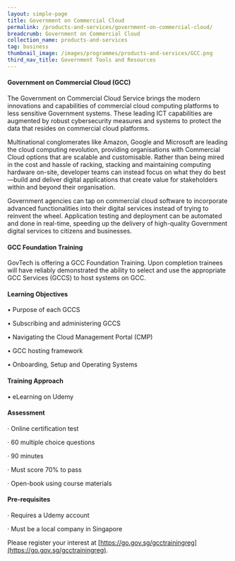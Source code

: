 ```yaml
---
layout: simple-page
title: Government on Commercial Cloud
permalink: /products-and-services/government-on-commercial-cloud/
breadcrumb: Government on Commercial Cloud
collection_name: products-and-services
tag: business
thumbnail_image: /images/programmes/products-and-services/GCC.png
third_nav_title: Government Tools and Resources
---
```

#### **Government on Commercial Cloud (GCC)**

The Government on Commercial Cloud Service brings the modern innovations and capabilities of commercial cloud computing platforms to less sensitive Government systems. These leading ICT capabilities are augmented by robust cybersecurity measures and systems to protect the data that resides on commercial cloud platforms.

Multinational conglomerates like Amazon, Google and Microsoft are leading the cloud computing revolution, providing organisations with Commercial Cloud options that are scalable and customisable. Rather than being mired in the cost and hassle of racking, stacking and maintaining computing hardware on-site, developer teams can instead focus on what they do best—build and deliver digital applications that create value for stakeholders within and beyond their organisation.

Government agencies can tap on commercial cloud software to incorporate advanced functionalities into their digital services instead of trying to reinvent the wheel. Application testing and deployment can be automated and done in real-time, speeding up the delivery of high-quality Government digital services to citizens and businesses.

#### **GCC Foundation Training**

GovTech is offering a GCC Foundation Training. Upon completion trainees will have reliably demonstrated the ability to select and use the appropriate GCC Services (GCCS) to host systems on GCC.

#### **Learning Objectives**

•           Purpose of each GCCS

•           Subscribing and administering GCCS

•           Navigating the Cloud Management Portal (CMP)

•           GCC hosting framework

•           Onboarding, Setup and Operating Systems  

#### **Training Approach**

•           eLearning on Udemy

#### **Assessment**

·         Online certification test

·         60 multiple choice questions

·         90 minutes

·         Must score 70% to pass

·         Open-book using course materials

#### **Pre-requisites**

·         Requires a Udemy account

·         Must be a local company in Singapore

Please register your interest at [https://go.gov.sg/gcctrainingreg](https://go.gov.sg/gcctrainingreg).